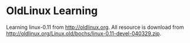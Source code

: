 # OldLinux Learning
Learning linux-0.11 from http://oldlinux.org. All resource is download from
http://oldlinux.org/Linux.old/bochs/linux-0.11-devel-040329.zip.
